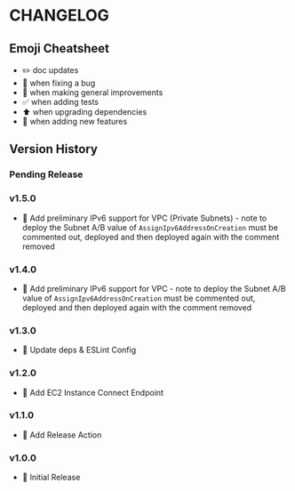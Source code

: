 # CHANGELOG

## Emoji Cheatsheet
- :pencil2: doc updates
- :bug: when fixing a bug
- :rocket: when making general improvements
- :white_check_mark: when adding tests
- :arrow_up: when upgrading dependencies
- :tada: when adding new features

## Version History

### Pending Release

### v1.5.0

- :tada: Add preliminary IPv6 support for VPC (Private Subnets) - note to deploy the Subnet A/B value of `AssignIpv6AddressOnCreation` must be commented out, deployed and then deployed again with the comment removed

### v1.4.0

- :tada: Add preliminary IPv6 support for VPC - note to deploy the Subnet A/B value of `AssignIpv6AddressOnCreation` must be commented out, deployed and then deployed again with the comment removed

### v1.3.0

- :rocket: Update deps & ESLint Config

### v1.2.0

- :tada: Add EC2 Instance Connect Endpoint

### v1.1.0

- :rocket: Add Release Action

### v1.0.0

- :rocket: Initial Release

